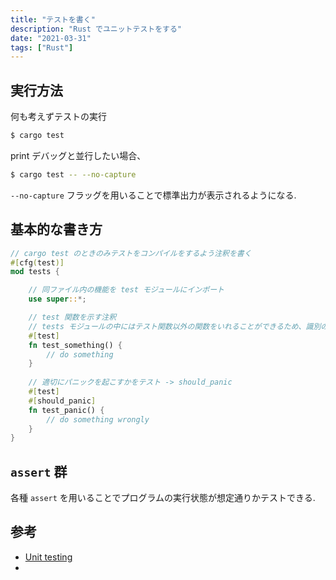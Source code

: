 ```yaml
---
title: "テストを書く"
description: "Rust でユニットテストをする"
date: "2021-03-31"
tags: ["Rust"]
---
```



## 実行方法

何も考えずテストの実行
```sh
$ cargo test
```

print デバッグと並行したい場合、
```sh
$ cargo test -- --no-capture
```
`--no-capture` フラッグを用いることで標準出力が表示されるようになる.

## 基本的な書き方

```rust
// cargo test のときのみテストをコンパイルをするよう注釈を書く
#[cfg(test)] 
mod tests {

    // 同ファイル内の機能を test モジュールにインポート
    use super::*; 

    // test 関数を示す注釈 
    // tests モジュールの中にはテスト関数以外の関数をいれることができるため、識別のために必要
    #[test] 
    fn test_something() {
        // do something
    }
    
    // 適切にパニックを起こすかをテスト -> should_panic
    #[test]
    #[should_panic]
    fn test_panic() {
        // do something wrongly
    }
}

```

## `assert` 群
各種 `assert` を用いることでプログラムの実行状態が想定通りかテストできる. 

## 参考
* [Unit testing](https://doc.rust-lang.org/rust-by-example/testing/unit_testing.html)
* 
